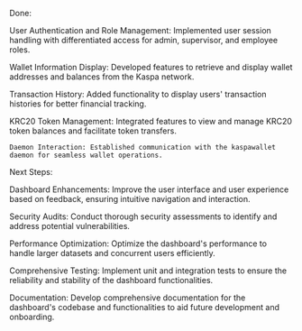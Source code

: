 Done:

User Authentication and Role Management: Implemented user session handling with differentiated access for admin, supervisor, and employee roles.

Wallet Information Display: Developed features to retrieve and display wallet addresses and balances from the Kaspa network.

Transaction History: Added functionality to display users' transaction histories for better financial tracking.

KRC20 Token Management: Integrated features to view and manage KRC20 token balances and facilitate token transfers.

    Daemon Interaction: Established communication with the kaspawallet daemon for seamless wallet operations.

Next Steps:

Dashboard Enhancements: Improve the user interface and user experience based on feedback, ensuring intuitive navigation and interaction.

Security Audits: Conduct thorough security assessments to identify and address potential vulnerabilities.

Performance Optimization: Optimize the dashboard's performance to handle larger datasets and concurrent users efficiently.

Comprehensive Testing: Implement unit and integration tests to ensure the reliability and stability of the dashboard functionalities.

Documentation: Develop comprehensive documentation for the dashboard's codebase and functionalities to aid future development and onboarding.
